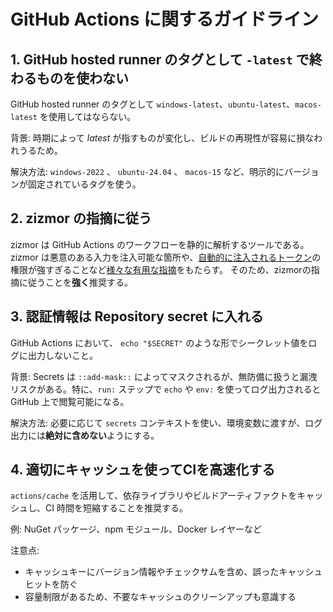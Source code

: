 # GitHub Actions に関するガイドライン

## 1. GitHub hosted runner のタグとして `-latest` で終わるものを使わない

GitHub hosted runner のタグとして `windows-latest`、`ubuntu-latest`、`macos-latest` を使用してはならない。

背景: 時期によって *latest* が指すものが変化し、ビルドの再現性が容易に損なわれうるため。

解決方法: `windows-2022` 、 `ubuntu-24.04` 、 `macos-15` など、明示的にバージョンが固定されているタグを使う。

## 2. zizmor の指摘に従う

zizmor は GitHub Actions のワークフローを静的に解析するツールである。
zizmor は悪意のある入力を注入可能な箇所や、[自動的に注入されるトークン](https://docs.github.com/ja/actions/tutorials/authenticate-with-github_token)の権限が強すぎることなど[様々な有用な指摘](https://docs.zizmor.sh/audits/)をもたらす。
そのため、zizmorの指摘に従うことを**強く**推奨する。

## 3. 認証情報は Repository secret に入れる

GitHub Actions において、 `echo "$SECRET"` のような形でシークレット値をログに出力しないこと。

背景: Secrets は `::add-mask::` によってマスクされるが、無防備に扱うと漏洩リスクがある。特に、`run:` ステップで `echo` や `env:` を使ってログ出力されると GitHub 上で閲覧可能になる。

解決方法: 必要に応じて `secrets` コンテキストを使い、環境変数に渡すが、ログ出力には**絶対に含めない**ようにする。

## 4. 適切にキャッシュを使ってCIを高速化する

`actions/cache` を活用して、依存ライブラリやビルドアーティファクトをキャッシュし、CI 時間を短縮することを推奨する。

例: NuGet パッケージ、npm モジュール、Docker レイヤーなど

注意点:
- キャッシュキーにバージョン情報やチェックサムを含め、誤ったキャッシュヒットを防ぐ
- 容量制限があるため、不要なキャッシュのクリーンアップも意識する
